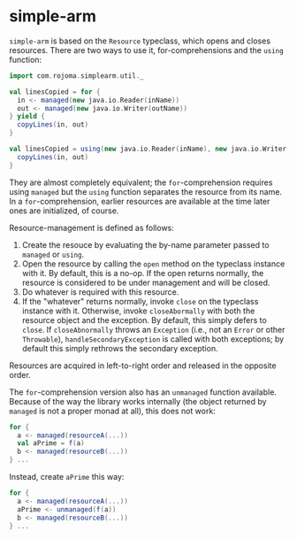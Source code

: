 simple-arm
==========

`simple-arm` is based on the `Resource` typeclass, which opens and
closes resources.  There are two ways to use it, for-comprehensions
and the `using` function:

```scala
import com.rojoma.simplearm.util._

val linesCopied = for {
  in <- managed(new java.io.Reader(inName))
  out <- managed(new java.io.Writer(outName))
} yield {
  copyLines(in, out)
}

val linesCopied = using(new java.io.Reader(inName), new java.io.Writer(outName)) { (in, out) =>
  copyLines(in, out)
}
```

They are almost completely equivalent; the `for`-comprehension
requires using `managed` but the `using` function separates the
resource from its name.  In a `for`-comprehension, earlier resources
are available at the time later ones are initialized, of course.

Resource-management is defined as follows:

1. Create the resouce by evaluating the by-name parameter passed to `managed` or `using`.
2. Open the resource by calling the `open` method on the typeclass instance with it.
   By default, this is a no-op.  If the open returns normally, the
   resource is considered to be under management and will be closed.
3. Do whatever is required with this resource.
4. If the "whatever" returns normally, invoke `close` on the typeclass
   instance with it.  Otherwise, invoke `closeAbormally` with both the
   resource object and the exception.  By default, this simply defers
   to `close`.  If `closeAbnormally` throws an `Exception` (i.e., not
   an `Error` or other `Throwable`), `handleSecondaryException` is
   called with both exceptions; by default this simply rethrows the
   secondary exception.

Resources are acquired in left-to-right order and released in the
opposite order.

The `for`-comprehension version also has an `unmanaged` function
available.  Because of the way the library works internally (the
object returned by `managed` is not a proper monad at all), this does
not work:

```scala
for {
  a <- managed(resourceA(...))
  val aPrime = f(a)
  b <- managed(resourceB(...))
} ...
```

Instead, create `aPrime` this way:

```scala
for {
  a <- managed(resourceA(...))
  aPrime <- unmanaged(f(a))
  b <- managed(resourceB(...))
} ...
```

